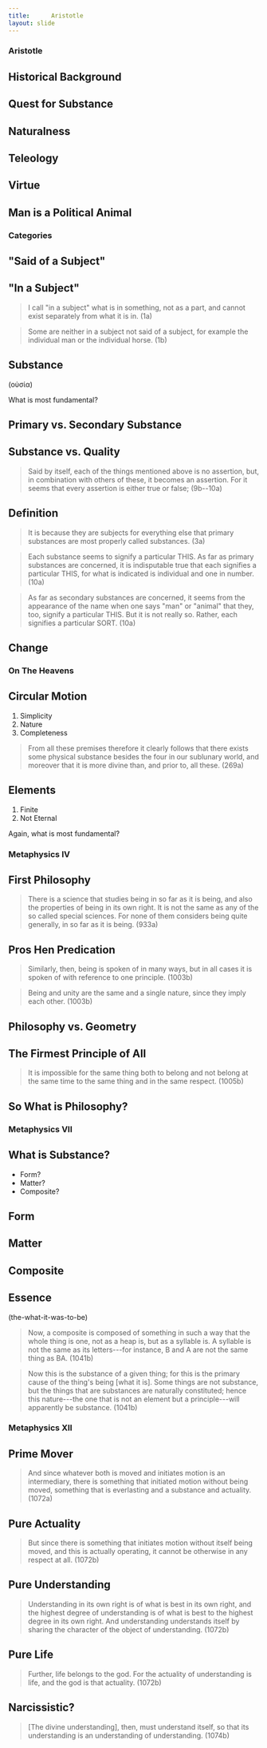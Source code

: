```yaml
---
title:      Aristotle
layout: slide
---
```



<section><!--Begin Aristotle Intro-->
<section data-background="https://positivepsychologyprogram.com/wp-content/uploads/2015/02/aristotelian-principle.jpg">

<h1> Aristotle </h1>

</section></section>

<section data-markdown>

## Historical Background ##

</section>
<section data-markdown>

## Quest for Substance ##

</section><section data-markdown>

## Naturalness ##

</section>
<section data-markdown>

## Teleology ##

</section>
<section data-markdown>

## Virtue ##

</section>
<section data-markdown>

## Man is a Political Animal ##

</section>
</section><!--End Aristotle Intro-->
<section data-markdown><!--Begin Categories-->
<section data-background="http://notetoself.typepad.com/.a/6a0115705a75a1970b0120a66db65e970c-500wi">

# Categories #

</section>
<section data-markdown>

## "Said of a Subject" ##

</section>
<section data-markdown>

## "In a Subject" ##

> I call "in a subject" what is in something, not as a part, and
> cannot exist separately from what it is in.
> (1a)

</section>
<section data-markdown>

> Some are neither in a subject not said of a subject, for example
> the individual man or the individual horse.
> (1b)

</section>
<section data-markdown>

## Substance ##

(οὐσία)

What is most fundamental?

</section>
<section data-markdown>

## Primary vs. Secondary Substance ##

</section>
<section data-markdown>

## Substance vs. Quality ##

</section>
<section data-markdown>

> Said by itself, each of the things mentioned above is no
> assertion, but, in combination with others of these, it becomes
> an assertion.  For it seems that every assertion is either true
> or false;
> (9b--10a)

</section>
<section data-markdown>

## Definition ##

</section>
<section data-markdown>

> It is because they are subjects for everything else that primary
> substances are most properly called substances.
> (3a)

</section>
<section data-markdown>

> Each substance seems to signify a particular THIS.  As far as
> primary substances are concerned, it is indisputable true that
> each signifies a particular THIS, for what is indicated is
> individual and one in number.
> (10a)

</section>
<section data-markdown>

> As far as secondary substances are concerned, it seems from the
> appearance of the name when one says "man" or "animal" that they,
> too, signify a particular THIS.  But it is not really so.
> Rather, each signifies a particular SORT.
> (10a)

</section>
<section data-markdown>

## Change ##

</section>
</section><!--End Categories-->
<section data-markdown><!--Begin On The Heavens-->
<section data-background="https://s-media-cache-ak0.pinimg.com/736x/c7/83/42/c783426124c0ba2c9bf3fc01f2c77294.jpg">

# On The Heavens #

</section>
<section data-markdown>

## Circular Motion ##

1. Simplicity
2. Nature
3. Completeness

</section>
<section data-markdown>

> From all these premises therefore it clearly follows that there
> exists some physical substance besides the four in our sublunary
> world, and moreover that it is more divine than, and prior to,
> all these.
> (269a)

</section>
<section data-markdown>

## Elements ##

1. Finite
2. Not Eternal

</section>
<section data-markdown>

Again, what is most fundamental?

</section>
</section><!--End On The Heavens-->
<section data-markdown><!--Begin Metaphysics IV-->
<section data-background="https://upload.wikimedia.org/wikipedia/commons/0/06/Aristotle-Raphael.JPG">

# Metaphysics IV #

</section>
<section data-markdown>

## First Philosophy ##

> There is a science that studies being in so far as it is being,
> and also the properties of being in its own right.  It is not the
> same as any of the so called special sciences.  For none of them
> considers being quite generally, in so far as it is being.
> (933a)

</section>
<section data-markdown>

## Pros Hen Predication ##

> Similarly, then, being is spoken of in many ways, but in all
> cases it is spoken of with reference to one principle.
> (1003b)

</section>
<section data-markdown>

> Being and unity are the same and a single nature, since they
> imply each other.
> (1003b)

</section>
<section data-markdown>

## Philosophy vs. Geometry ##

</section>
<section data-markdown>

## The Firmest Principle of All ##

> It is impossible for the same thing both to belong and not belong
> at the same time to the same thing and in the same respect.
> (1005b)

</section>
<section data-markdown>

## So What is Philosophy? ##

</section>
</section><!--End Metaphysics IV-->
<section data-markdown><!--Begin Metaphysics VII-->
<section data-background="http://newshour-tc.pbs.org/newshour/wp-content/uploads/2016/01/greekart.jpg">

# Metaphysics VII #

</section>
<section data-markdown>

## What is Substance? ##

- Form?
- Matter?
- Composite?

</section>
<section data-markdown>

## Form ##

</section>
<section data-markdown>

## Matter ##

</section>
<section data-markdown>

## Composite ##

</section>
<section data-markdown>

## Essence ##

(the-what-it-was-to-be)

</section>
<section data-markdown>

> Now, a composite is composed of something in such a way that the
> whole thing is one, not as a heap is, but as a syllable is.  A
> syllable is not the same as its letters---for instance, B and A
> are not the same thing as BA.
> (1041b)

</section>
<section data-markdown>

> Now this is the substance of a given thing; for this is the
> primary cause of the thing's being [what it is].  Some things are
> not substance, but the things that are substances are naturally
> constituted; hence this nature---the one that is not an element
> but a principle---will apparently be substance.
> (1041b)

</section>
</section><!--End Metaphysics VII-->
<section data-markdown><!--Begin Metaphysics VIII-->
<section data-background="https://upload.wikimedia.org/wikipedia/commons/d/d2/Paradiso_Canto_31.jpg">

# Metaphysics XII #

</section>
<section data-markdown>

## Prime Mover ##

> And since whatever both is moved and initiates motion is an
> intermediary, there is something that initiated motion without
> being moved, something that is everlasting and a substance and
> actuality.
> (1072a)

</section>
<section data-markdown>

## Pure Actuality ##

> But since there is something that initiates motion without itself
> being moved, and this is actually operating, it cannot be
> otherwise in any respect at all.
> (1072b)

</section>
<section data-markdown>

## Pure Understanding ##

> Understanding in its own right is of what is best in its own
> right, and the highest degree of understanding is of what is best
> to the highest degree in its own right.  And understanding
> understands itself by sharing the character of the object of
> understanding.
> (1072b)

</section>
<section data-markdown>

## Pure Life ##

> Further, life belongs to the god.  For the actuality of
> understanding is life, and the god is that actuality.
> (1072b)

</section>
<section data-markdown>

## Narcissistic? ##

> [The divine understanding], then, must understand itself, so that
> its understanding is an understanding of understanding.
> (1074b)

</section>
</section><!--End Metaphysics VIII-->